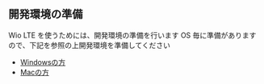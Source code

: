 ## 開発環境の準備
Wio LTE を使うためには、開発環境の準備を行います
OS 毎に準備がありますので、下記を参照の上開発環境を準備してください

* [Windowsの方]()
* [Macの方]()
